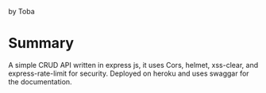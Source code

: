by Toba

# Summary
A simple CRUD API written in express js, it uses Cors, helmet, xss-clear, and express-rate-limit for security. Deployed on heroku and uses swaggar for the documentation.